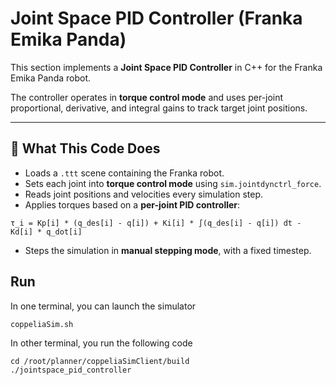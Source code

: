 # Joint Space PID Controller (Franka Emika Panda)

This section implements a **Joint Space PID Controller** in C++ for the Franka Emika Panda robot.

The controller operates in **torque control mode** and uses per-joint proportional, derivative, and integral gains to track target joint positions.

---

## 🚀 What This Code Does

- Loads a `.ttt` scene containing the Franka robot.
- Sets each joint into **torque control mode** using `sim.jointdynctrl_force`.
- Reads joint positions and velocities every simulation step.
- Applies torques based on a **per-joint PID controller**:
```
τ_i = Kp[i] * (q_des[i] - q[i]) + Ki[i] * ∫(q_des[i] - q[i]) dt - Kd[i] * q_dot[i]
```
- Steps the simulation in **manual stepping mode**, with a fixed timestep.

## Run
In one terminal, you can launch the simulator
```
coppeliaSim.sh
```

In other terminal, you run the following code
```
cd /root/planner/coppeliaSimClient/build
./jointspace_pid_controller
```